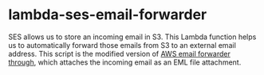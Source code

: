 # lambda-ses-email-forwarder

SES allows us to store an incoming email in S3. This Lambda function helps us to automatically forward those emails from S3 to an external email address. This script is the modified version of [AWS email forwarder through](https://aws.amazon.com/blogs/messaging-and-targeting/forward-incoming-email-to-an-external-destination/), which attaches the incoming email as an EML file attachment. 

